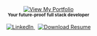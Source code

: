 <div align="center">
  <a href="https://your-portfolio-website.com" target="_blank">
    <img src="https://img.shields.io/badge/View%20My%20Portfolio-black?style=for-the-badge&logo=rocket&logoColor=white&labelColor=7B2CBF&color=000000" alt="View My Portfolio"/>
  </a>
  <br/>
  <sub><b>Your future-proof full stack developer</b></sub>
  <br/>
  <br/>
  <a href="https://www.linkedin.com/in/harshith-k-a86283229/" target="_blank">
    <img src="https://img.shields.io/badge/LinkedIn-0077B5?style=for-the-badge&logo=linkedin&logoColor=white" alt="LinkedIn"/>
  </a>
  &nbsp;
  <a href="https://github.com/HarshithKDev/HarshithKDev/blob/main/HARSHITH_K.pdf" target="_blank">
    <img src="https://img.shields.io/badge/Download%20Resume-28A745?style=for-the-badge&logo=read-the-docs&logoColor=white" alt="Download Resume"/>
  </a>
</div>
